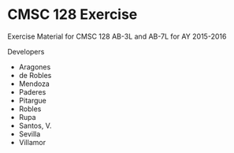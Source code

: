 # CMSC 128 Exercise

Exercise Material for CMSC 128 AB-3L and AB-7L for AY 2015-2016

Developers

* Aragones
* de Robles
* Mendoza
* Paderes
* Pitargue
* Robles
* Rupa
* Santos, V.
* Sevilla
* Villamor
